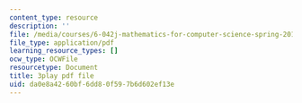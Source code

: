 ```yaml
---
content_type: resource
description: ''
file: /media/courses/6-042j-mathematics-for-computer-science-spring-2015/da0e8a4260bf6dd80f597b6d602ef13e_tOsdeaYDCMk.pdf
file_type: application/pdf
learning_resource_types: []
ocw_type: OCWFile
resourcetype: Document
title: 3play pdf file
uid: da0e8a42-60bf-6dd8-0f59-7b6d602ef13e
---
```

